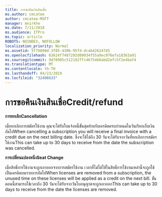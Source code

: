 ```yaml
---
title: การขอคืนเงินสินเชื่อ
ms.author: cmcatee
author: cmcatee-MSFT
manager: mnirkhe
ms.date: 7/11/2018
ms.audience: ITPro
ms.topic: article
ROBOTS: NOINDEX, NOFOLLOW
localization_priority: Normal
ms.assetid: 5f76890d-3f85-430b-95fd-dcab42624745
ms.openlocfilehash: 63624f7487292d09034f55a9ec976efa18363a91
ms.sourcegitcommit: 9d78905c512192ffc4675468abd2efc5f2e4baf4
ms.translationtype: MT
ms.contentlocale: th-TH
ms.lasthandoff: 04/23/2019
ms.locfileid: "32406633"
---
```

# <a name="creditrefund"></a><span data-ttu-id="9bc4f-102">การขอคืนเงินสินเชื่อ</span><span class="sxs-lookup"><span data-stu-id="9bc4f-102">Credit/refund</span></span>

 <span data-ttu-id="9bc4f-103">**การยกเลิก**</span><span class="sxs-lookup"><span data-stu-id="9bc4f-103">**Cancellation**</span></span>
  
<span data-ttu-id="9bc4f-104">เมื่อยกเลิกการสมัครใช้งาน คุณจะได้รับใบแจ้งหนี้ขั้นสุดท้ายกับเครดิตครบกำหนดในวันเรียกเก็บเงินถัดไป</span><span class="sxs-lookup"><span data-stu-id="9bc4f-104">When cancelling a subscription you will receive a final invoice with a credit due on the next billing date.</span></span> <span data-ttu-id="9bc4f-105">ซึ่งจะใช้ได้ถึง 30 วันจะได้รับจากวันที่ยกเลิกการสมัครใช้งาน</span><span class="sxs-lookup"><span data-stu-id="9bc4f-105">This can take up to 30 days to receive from the date the subscription was cancelled.</span></span>
  
 <span data-ttu-id="9bc4f-106">**การเปลี่ยนแปลงหนึ่ง**</span><span class="sxs-lookup"><span data-stu-id="9bc4f-106">**Seat Change**</span></span>
  
<span data-ttu-id="9bc4f-107">เมื่อสิทธิ์การใช้งานจะถูกเอาออกจากการสมัครใช้งาน เวลาที่ไม่ได้ใช้ในสิทธิ์การใช้งานเหล่านี้จะถูกใช้เป็นเครดิตบนรายการถัดไป</span><span class="sxs-lookup"><span data-stu-id="9bc4f-107">When licenses are removed from a subscription, the unused time on these licenses will be applied as a credit on the next bill.</span></span> <span data-ttu-id="9bc4f-108">ขั้นตอนนี้สามารถใช้เวลาถึง 30 วันจะได้รับจากวันใบอนุญาตจะถูกเอาออก</span><span class="sxs-lookup"><span data-stu-id="9bc4f-108">This can take up to 30 days to receive from the date the licenses are removed.</span></span>
  

